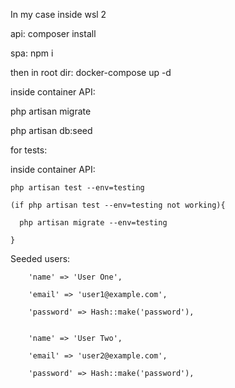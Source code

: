 In my case inside wsl 2 

api:
composer install

spa:
npm i

then in root dir:
docker-compose up -d

inside container API:

php artisan migrate

php artisan db:seed

for tests: 

  inside container API:
  
    php artisan test --env=testing
    
    (if php artisan test --env=testing not working){
    
      php artisan migrate --env=testing
      
    }

Seeded users:

        'name' => 'User One',
        
        'email' => 'user1@example.com',
        
        'password' => Hash::make('password'),


        'name' => 'User Two',
        
        'email' => 'user2@example.com',
        
        'password' => Hash::make('password'),


